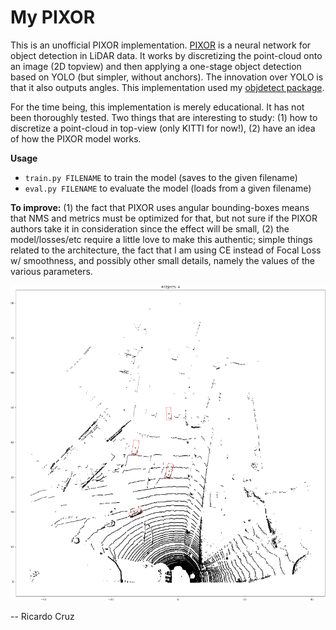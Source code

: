 # My PIXOR

This is an unofficial PIXOR implementation. [PIXOR](https://arxiv.org/abs/1902.06326) is a neural network for object detection in LiDAR data. It works by discretizing the point-cloud onto an image (2D topview) and then applying a one-stage object detection based on YOLO (but simpler, without anchors). The innovation over YOLO is that it also outputs angles. This implementation used my [objdetect package](https://github.com/rpmcruz/objdetect).

For the time being, this implementation is merely educational. It has not been thoroughly tested. Two things that are interesting to study: (1) how to discretize a point-cloud in top-view (only KITTI for now!), (2) have an idea of how the PIXOR model works.

**Usage**

* `train.py FILENAME` to train the model (saves to the given filename)
* `eval.py FILENAME` to evaluate the model (loads from a given filename)

**To improve:** (1) the fact that PIXOR uses angular bounding-boxes means that NMS and metrics must be optimized for that, but not sure if the PIXOR authors take it in consideration since the effect will be small, (2) the model/losses/etc require a little love to make this authentic; simple things related to the architecture, the fact that I am using CE instead of Focal Loss w/ smoothness, and possibly other small details, namely the values of the various parameters.

![](picture.png)

-- Ricardo Cruz
